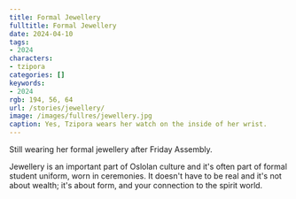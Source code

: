 ```yaml
---
title: Formal Jewellery
fulltitle: Formal Jewellery
date: 2024-04-10
tags:
- 2024
characters:
- tzipora
categories: []
keywords:
- 2024
rgb: 194, 56, 64
url: /stories/jewellery/
image: /images/fullres/jewellery.jpg
caption: Yes, Tzipora wears her watch on the inside of her wrist.
---
```

Still wearing her formal jewellery after Friday Assembly.

Jewellery is an important part of Oslolan culture and it's often part of formal student uniform, worn in ceremonies. It doesn't have to be real and it's not about wealth; it's about form, and your connection to the spirit world.